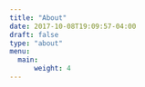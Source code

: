 ```yaml
---
title: "About"
date: 2017-10-08T19:09:57-04:00
draft: false
type: "about"
menu:
  main:
      weight: 4
---
```

